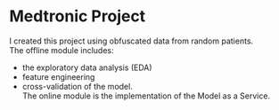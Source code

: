 # Medtronic Project

I created this project using obfuscated data from random patients.  
The offline module includes:
- the exploratory data analysis (EDA)
- feature engineering
- cross-validation of the model.  
The online module is the implementation of the Model as a Service.

